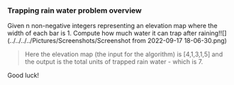 ### Trapping rain water problem overview
Given n non-negative integers representing an elevation map where the width of each bar is 1. 
Compute how much water it can trap after raining!![](../../../../Pictures/Screenshots/Screenshot from 2022-09-17 18-06-30.png)
> Here the elevation map (the input for the algorithm) is [4,1,3,1,5] and the output is the total units of trapped rain water - which is 7.

Good luck!